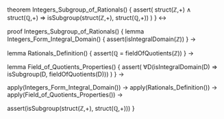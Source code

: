 theorem Integers_Subgroup_of_Rationals() {
  assert(
    struct(ℤ,+) ∧ struct(ℚ,+) ⇒ 
    isSubgroup(struct(ℤ,+), struct(ℚ,+))
  )
} ↔

proof Integers_Subgroup_of_Rationals() {
  lemma Integers_Form_Integral_Domain() {
    assert(isIntegralDomain(ℤ))
  } →
  
  lemma Rationals_Definition() {
    assert(ℚ = fieldOfQuotients(ℤ))
  } →
  
  lemma Field_of_Quotients_Properties() {
    assert(
      ∀D(isIntegralDomain(D) ⇒ 
        isSubgroup(D, fieldOfQuotients(D)))
    )
  } →
  
  apply(Integers_Form_Integral_Domain()) →
  apply(Rationals_Definition()) →
  apply(Field_of_Quotients_Properties()) →
  
  assert(isSubgroup(struct(ℤ,+), struct(ℚ,+)))
}